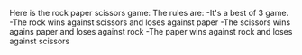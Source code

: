 Here is the rock paper scissors game:
The rules are:
-It's a best of 3 game.
-The rock wins against scissors and loses against paper
-The scissors wins agains paper and loses against rock
-The paper wins against rock and loses against scissors
